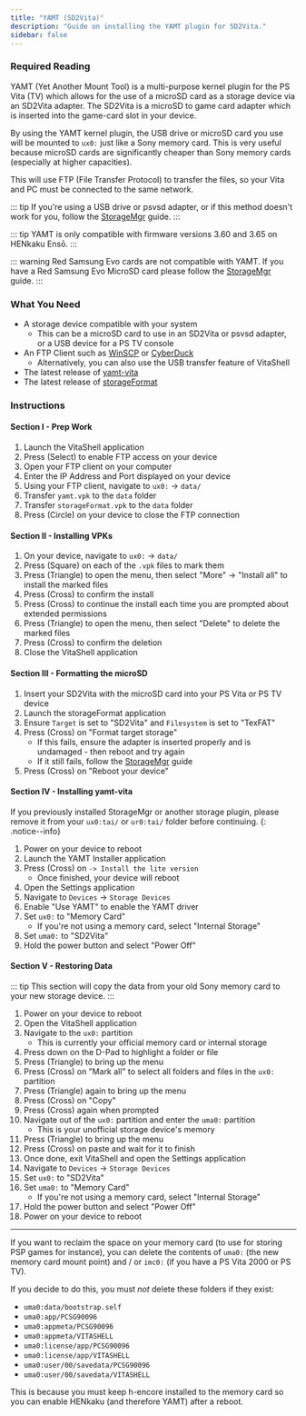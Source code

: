 ```yaml
---
title: "YAMT (SD2Vita)"
description: "Guide on installing the YAMT plugin for SD2Vita."
sidebar: false
---
```


### Required Reading

YAMT (Yet Another Mount Tool) is a multi-purpose kernel plugin for the PS Vita (TV) which allows for the use of a microSD card as a storage device via an SD2Vita adapter. The SD2Vita is a microSD to game card adapter which is inserted into the game-card slot in your device.

By using the YAMT kernel plugin, the USB drive or microSD card you use will be mounted to `ux0:` just like a Sony memory card. This is very useful because microSD cards are significantly cheaper than Sony memory cards (especially at higher capacities).

This will use FTP (File Transfer Protocol) to transfer the files, so your Vita and PC must be connected to the same network.

::: tip
If you're using a USB drive or psvsd adapter, or if this method doesn't work for you, follow the [StorageMgr](/storagemgr) guide.
:::

::: tip
YAMT is only compatible with firmware versions 3.60 and 3.65 on HENkaku Ensō.
:::

::: warning
Red Samsung Evo cards are not compatible with YAMT. If you have a Red Samsung Evo MicroSD card please follow the [StorageMgr](/storagemgr) guide.
:::

### What You Need

* A storage device compatible with your system
  + This can be a microSD card to use in an SD2Vita or psvsd adapter, or a USB device for a PS TV console
* An FTP Client such as [WinSCP](https://winscp.net/) or [CyberDuck](https://cyberduck.io/)
  + Alternatively, you can also use the USB transfer feature of VitaShell
* The latest release of [yamt-vita](https://github.com/SKGleba/yamt-vita/releases)
* The latest release of [storageFormat](https://github.com/SKGleba/VitaTools/raw/main/storageFormat/build/storageFormat.vpk)

### Instructions

#### Section I - Prep Work

1. Launch the VitaShell application
1. Press (Select) to enable FTP access on your device
1. Open your FTP client on your computer
1. Enter the IP Address and Port displayed on your device
1. Using your FTP client, navigate to `ux0:` -> `data/`
1. Transfer `yamt.vpk` to the `data` folder
1. Transfer `storageFormat.vpk` to the `data` folder
1. Press (Circle) on your device to close the FTP connection

#### Section II - Installing VPKs

1. On your device, navigate to `ux0:` -> `data/`
1. Press (Square) on each of the `.vpk` files to mark them
1. Press (Triangle) to open the menu, then select "More" -> "Install all" to install the marked files
1. Press (Cross) to confirm the install
1. Press (Cross) to continue the install each time you are prompted about extended permissions
1. Press (Triangle) to open the menu, then select "Delete" to delete the marked files
1. Press (Cross) to confirm the deletion
1. Close the VitaShell application

#### Section III - Formatting the microSD

1. Insert your SD2Vita with the microSD card into your PS Vita or PS TV device
1. Launch the storageFormat application
1. Ensure `Target` is set to "SD2Vita" and `Filesystem` is set to "TexFAT"
1. Press (Cross) on "Format target storage"
    + If this fails, ensure the adapter is inserted properly and is undamaged - then reboot and try again
    + If it still fails, follow the [StorageMgr](/storagemgr) guide
1. Press (Cross) on "Reboot your device"

#### Section IV - Installing yamt-vita

If you previously installed StorageMgr or another storage plugin, please remove it from your `ux0:tai/` or `ur0:tai/` folder before continuing.
{: .notice--info}

1. Power on your device to reboot
1. Launch the YAMT Installer application
1. Press (Cross) on `-> Install the lite version`
    + Once finished, your device will reboot
1. Open the Settings application
1. Navigate to `Devices` -> `Storage Devices`
1. Enable "Use YAMT" to enable the YAMT driver
1. Set `ux0:` to "Memory Card"
    + If you're not using a memory card, select "Internal Storage"
1. Set `uma0:` to "SD2Vita"
1. Hold the power button and select "Power Off"

#### Section V - Restoring Data

::: tip
This section will copy the data from your old Sony memory card to your new storage device.
:::

1. Power on your device to reboot
1. Open the VitaShell application
1. Navigate to the `ux0:` partition
    + This is currently your official memory card or internal storage
1. Press down on the D-Pad to highlight a folder or file
1. Press (Triangle) to bring up the menu
1. Press (Cross) on "Mark all" to select all folders and files in the `ux0:` partition
1. Press (Triangle) again to bring up the menu
1. Press (Cross) on "Copy"
1. Press (Cross) again when prompted
1. Navigate out of the `ux0:` partition and enter the `uma0:` partition
    + This is your unofficial storage device's memory
1. Press (Triangle) to bring up the menu
1. Press (Cross) on paste and wait for it to finish
1. Once done, exit VitaShell and open the Settings application
1. Navigate to `Devices` -> `Storage Devices`
1. Set `ux0:` to "SD2Vita"
1. Set `uma0:` to "Memory Card"
    + If you're not using a memory card, select "Internal Storage"
1. Hold the power button and select "Power Off"
1. Power on your device to reboot

___

If you want to reclaim the space on your memory card (to use for storing PSP games for instance), you can delete the contents of `uma0:` (the new memory card mount point) and / or `imc0:` (if you have a PS Vita 2000 or PS TV).

If you decide to do this, you must *not* delete these folders if they exist:

  + `uma0:data/bootstrap.self`
  + `uma0:app/PCSG90096`
  + `uma0:appmeta/PCSG90096`
  + `uma0:appmeta/VITASHELL`
  + `uma0:license/app/PCSG90096`
  + `uma0:license/app/VITASHELL`
  + `uma0:user/00/savedata/PCSG90096`
  + `uma0:user/00/savedata/VITASHELL`

This is because you must keep h-encore installed to the memory card so you can enable HENkaku (and therefore YAMT) after a reboot.
